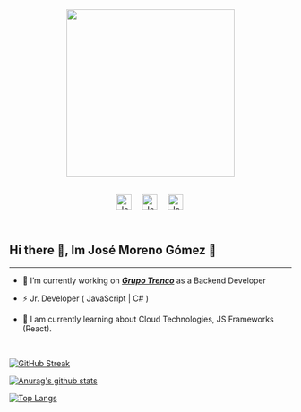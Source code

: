 <html>
<div id="header" align="center">
  <img src="https://media.giphy.com/media/scZPhLqaVOM1qG4lT9/giphy.gif" width="300"/>
</div>
<br>
<p align="center" style="display: flex; justify-content: center; gap: 1rem;">
    <a href="mailto:joseutp14@gmail.com">
    <img align="left" alt="José Moreno Gómez" width="27px" src="https://img.icons8.com/doodle/48/000000/gmail.png"/></a>
        <a target="_blank" href="https://www.linkedin.com/in/">
        <img align="left" alt="José Moreno Gómez" width="27px" src="https://img.icons8.com/doodle/48/000000/linkedin--v2.png" />
        </a>
            <!-- <a href="https://discordapp.com/users/Alex%20Pérez#4916">
            <img align="left" alt="José Moreno Gómez" width="27px" src="https://raw.githubusercontent.com/peterthehan/peterthehan/master/assets/discord.svg" />
            </a> -->
                <a href="https://twitter.com/">
                <img align="left" alt="José Moreno Gómez | Twitter" width="27px" src="https://img.icons8.com/cotton/64/000000/twitter.png" />
                </a>
</html>

</p>
</br>


### <h2> **Hi there 👋, Im José Moreno Gómez** 🚀</h2>

<hr>

- 🤖 I’m currently working on ***[Grupo Trenco](http://www.trenco.com.pa/)*** as a Backend Developer

- ⚡ Jr. Developer ( JavaScript | C# )

- 🤔 I am currently learning about Cloud Technologies, JS Frameworks (React).



</br>

[![GitHub Streak](https://streak-stats.demolab.com?user=JoseMG-ux&theme=horizon&hide_border=true)](https://git.io/streak-stats)

[![Anurag's github stats](https://github-readme-stats.vercel.app/api?username=JoseMG-ux&show_icons=true&theme=radical&count_private=true&hide_border=true&include_all_commits=true$text_bold=true&show_owner=true)](https://github.com/anuraghazra/github-readme-stats&)

[![Top Langs](https://github-readme-stats.vercel.app/api/top-langs/?username=JoseMG-ux&layout=compact&theme=radical)](https://github.com/anuraghazra/github-readme-stats)



<!--
**JoseMG-ux/JoseMG-ux** is a ✨ _special_ ✨ repository because its `README.md` (this file) appears on your GitHub profile.

Here are some ideas to get you started:

- 🔭 I’m currently working on ...
- 🌱 I’m currently learning ...
- 👯 I’m looking to collaborate on ...
- 🤔 I’m looking for help with ...
- 💬 Ask me about ...
- 📫 How to reach me: ...
- 😄 Pronouns: ...
- ⚡ Fun fact: ...
-->
